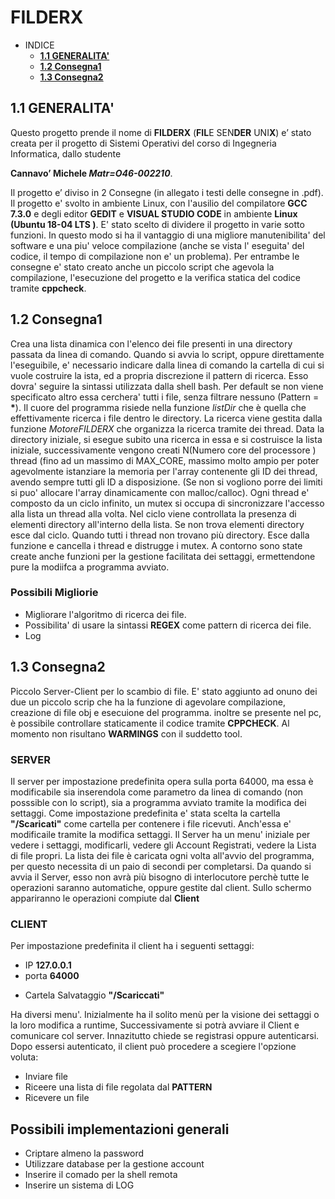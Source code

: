# FILDERX

- INDICE
  - [__1.1 GENERALITA'__](#11-generalita)
  - [__1.2 Consegna1__](#12-consegna1)
  - [__1.3 Consegna2__](#13-consegna2)

## 1.1 GENERALITA'

Questo progetto prende il nome di  __FILDERX__ (<b>FIL</b>E SEN<b>DER</b> UNI<b>X</b>) e’ stato creata per il progetto di Sistemi Operativi del corso di Ingegneria Informatica, dallo studente

__Cannavo’ Michele _Matr=O46-002210___.

Il progetto e’ diviso in 2 Consegne (in allegato i testi delle consegne in .pdf). Il progetto e' svolto in ambiente Linux, 
con l'ausilio del compilatore __GCC 7.3.0__ e degli editor __GEDIT__ e __VISUAL STUDIO CODE__ in ambiente __Linux (Ubuntu 18-04 LTS )__.
E' stato scelto di dividere il progetto in varie sotto funzioni. In questo modo si ha il vantaggio di una migliore manutenibilita' 
del software e una piu' veloce compilazione (anche se vista l' eseguita' del codice, il tempo di compilazione non e' un problema).
Per entrambe le consegne e' stato creato anche un piccolo script che agevola la compilazione, l'esecuzione del progetto e la verifica 
statica del codice tramite __cppcheck__.

## 1.2 Consegna1

Crea una lista dinamica con l'elenco dei file presenti in una directory passata da linea di comando. Quando si avvia lo script, oppure direttamente l'eseguibile, e' necessario indicare dalla linea di comando la cartella di cui si vuole costruire la ista, ed a propria discrezione il pattern di ricerca. Esso dovra' seguire la sintassi utilizzata dalla shell bash. Per default se non viene specificato altro essa cerchera' tutti i file, senza filtrare nessuno (Pattern = __*__). Il cuore del programma risiede nella funzione _listDir_ che è quella che effettivamente ricerca i file dentro le directory. La ricerca viene gestita dalla funzione _MotoreFILDERX_ che organizza la ricerca tramite dei thread. Data la directory iniziale, si esegue subito una ricerca in essa e si costruisce la lista iniziale, successivamente vengono creati N(Numero  core del processore ) thread (fino ad un massimo di MAX_CORE, massimo molto ampio per poter agevolmente istanziare la memoria per l'array contenente gli ID dei thread, avendo sempre tutti gli ID a disposizione. (Se non si vogliono porre dei limiti si puo' allocare l'array dinamicamente con malloc/calloc). Ogni thread e' composto da un ciclo infinito, un mutex si occupa di sincronizzare l'accesso alla lista un thread alla volta. Nel ciclo viene controllata la presenza di elementi directory all'interno della lista. Se non trova elementi directory esce dal ciclo. Quando tutti i thread non trovano più directory. Esce dalla funzione e cancella i thread e distrugge i mutex. A contorno sono state create anche funzioni per la gestione facilitata dei settaggi, ermettendone pure la modiifca a programma avviato.

### Possibili Migliorie

- Migliorare l'algoritmo di ricerca dei file. 
- Possibilita' di usare la sintassi __REGEX__ come pattern di ricerca dei file.
- Log 

## 1.3 Consegna2

Piccolo Server-Client per lo scambio di file. E' stato aggiunto ad onuno dei due un piccolo scrip che ha la funzione di agevolare compilazione, creazione di file obj e esecuione del programma. inoltre se presente nel pc, è possibile controllare staticamente il codice tramite __CPPCHECK__.
Al momento non risultano __WARMINGS__ con il suddetto tool.

### SERVER
Il server per impostazione predefinita opera sulla porta 64000, ma essa è modificabile sia inserendola come parametro da linea di comando (non posssible con lo script), sia a programma avviato tramite la modifica dei settaggi. 
Come impostazione predefinita e' stata scelta la cartella __"/Scaricati"__ come cartella per contenere i file ricevuti. Anch'essa e' modificaile tramite la modifica settaggi. Il Server ha un menu' iniziale per vedere i settaggi, modificarli, vedere gli Account Registrati, vedere la Lista di file propri. La lista dei file è caricata ogni volta all'avvio del programma, per questo necessita di un paio di secondi per completarsi. Da quando si avvia il Server, esso non avrà più bisogno di interlocutore perchè tutte le operazioni saranno automatiche, oppure gestite dal client. Sullo schermo appariranno le operazioni compiute dal __Client__

### CLIENT
Per impostazione predefinita il client ha i seguenti settaggi:
+ IP __127.0.0.1__ 
+ porta __64000__
* Cartela Salvataggio __"/Scariccati"__

Ha diversi menu'. Inizialmente ha il solito menù per la visione dei settaggi o la loro modifica a runtime, Successivamente si potrà avviare il Client e comunicare col server. Innazitutto chiede se registrasi oppure autenticarsi. Dopo essersi autenticato, il client può procedere a scegiere l'opzione voluta:

+ Inviare file
+ Riceere una lista di file regolata dal __PATTERN__
+ Ricevere un file

## Possibili implementazioni generali

+ Criptare almeno la password
+ Utilizzare database per la gestione account
+ Inserire il comado per la shell remota
+ Inserire un sistema di LOG

